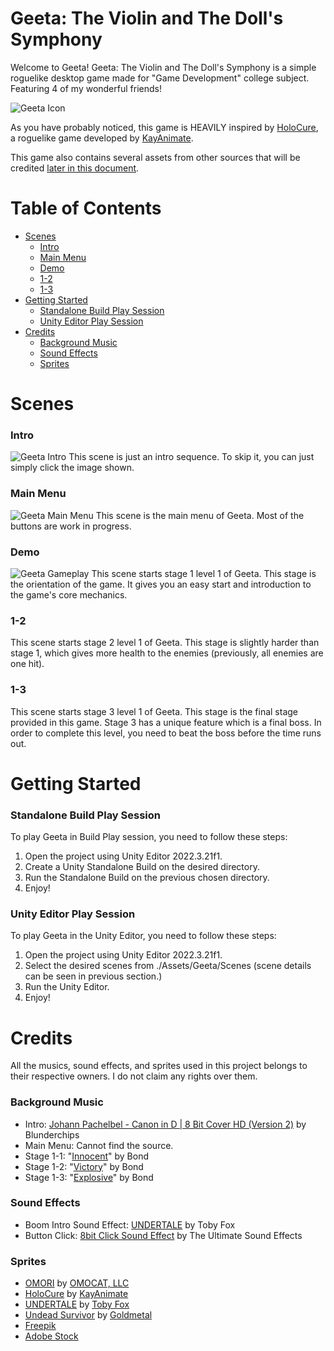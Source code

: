 # Geeta: The Violin and The Doll's Symphony

Welcome to Geeta!
Geeta: The Violin and The Doll's Symphony is a simple roguelike desktop game made for "Game Development" college subject. Featuring 4 of my wonderful friends!

![Geeta Icon](https://github.com/user-attachments/assets/9e85c569-f3af-4921-9c13-a84c970bfe42)

As you have probably noticed, this game is HEAVILY inspired by [HoloCure](https://store.steampowered.com/app/2420510/HoloCure__Save_the_Fans/), a roguelike game developed by [KayAnimate](https://store.steampowered.com/search/?developer=KayAnimate).

This game also contains several assets from other sources that will be credited [later in this document](https://github.com/aryabf/geeta/edit/main/README.md#credits).

# Table of Contents
- [Scenes](https://github.com/aryabf/geeta/edit/main/README.md#scenes)
  - [Intro](https://github.com/aryabf/geeta/edit/main/README.md#intro)
  - [Main Menu](https://github.com/aryabf/geeta/edit/main/README.md#main-menu)
  - [Demo](https://github.com/aryabf/geeta/edit/main/README.md#demo)
  - [1-2](https://github.com/aryabf/geeta/edit/main/README.md#1-2)
  - [1-3](https://github.com/aryabf/geeta/edit/main/README.md#1-3)
- [Getting Started](https://github.com/aryabf/geeta/edit/main/README.md#getting-started)
  - [Standalone Build Play Session](https://github.com/aryabf/geeta/edit/main/README.md#standalone-build-play-session)
  - [Unity Editor Play Session](https://github.com/aryabf/geeta/edit/main/README.md#standalone-build-play-session)
- [Credits](https://github.com/aryabf/geeta/edit/main/README.md#standalone-build-play-session)
  - [Background Music](https://github.com/aryabf/geeta/edit/main/README.md#background-music)
  - [Sound Effects](https://github.com/aryabf/geeta/edit/main/README.md#sound-effects)
  - [Sprites](https://github.com/aryabf/geeta/edit/main/README.md#sprites)

# Scenes
### Intro
![Geeta Intro](https://github.com/user-attachments/assets/d7613c72-9c0d-485d-b746-6cad63a42fb9)
This scene is just an intro sequence. To skip it, you can just simply click the image shown.

### Main Menu
![Geeta Main Menu](https://github.com/user-attachments/assets/d18f578f-17a6-4024-b399-1f45769b129a)
This scene is the main menu of Geeta. Most of the buttons are work in progress.

### Demo
![Geeta Gameplay](https://github.com/user-attachments/assets/046580d4-d956-4796-8a7d-dcdb26f17a24)
This scene starts stage 1 level 1 of Geeta. This stage is the orientation of the game. It gives you an easy start and introduction to the game's core mechanics.

### 1-2
This scene starts stage 2 level 1 of Geeta. This stage is slightly harder than stage 1, which gives more health to the enemies (previously, all enemies are one hit).

### 1-3
This scene starts stage 3 level 1 of Geeta. This stage is the final stage provided in this game. Stage 3 has a unique feature which is a final boss. In order to complete this level, you need to beat the boss before the time runs out.

# Getting Started
### Standalone Build Play Session
To play Geeta in Build Play session, you need to follow these steps:
1. Open the project using Unity Editor 2022.3.21f1.
2. Create a Unity Standalone Build on the desired directory.
3. Run the Standalone Build on the previous chosen directory.
4. Enjoy!

### Unity Editor Play Session
To play Geeta in the Unity Editor, you need to follow these steps:
1. Open the project using Unity Editor 2022.3.21f1.
2. Select the desired scenes from ./Assets/Geeta/Scenes (scene details can be seen in previous section.)
3. Run the Unity Editor.
4. Enjoy!

# Credits
All the musics, sound effects, and sprites used in this project belongs to their respective owners. I do not claim any rights over them.

### Background Music
- Intro: [Johann Pachelbel - Canon in D | 8 Bit Cover HD (Version 2)](https://www.youtube.com/watch?v=fN2vEK5kj-g) by Blunderchips
- Main Menu: Cannot find the source.
- Stage 1-1: "[Innocent](https://youtube.com/watch?v=ZZZNplfGq50)" by Bond
- Stage 1-2: "[Victory](https://www.youtube.com/watch?v=kzttKqtcxps)" by Bond
- Stage 1-3: "[Explosive](https://www.youtube.com/watch?v=B42dozDeEfA)" by Bond

### Sound Effects
- Boom Intro Sound Effect: [UNDERTALE](https://store.steampowered.com/app/391540/Undertale/) by Toby Fox
- Button Click: [8bit Click Sound Effect](https://www.youtube.com/watch?v=l9ZUHT0xMwQ) by The Ultimate Sound Effects

### Sprites
- [OMORI](https://store.steampowered.com/app/1150690/OMORI/) by [OMOCAT, LLC](https://store.steampowered.com/search/?developer=OMOCAT%2C%20LLC)
- [HoloCure](https://store.steampowered.com/app/2420510/HoloCure__Save_the_Fans/) by [KayAnimate](https://store.steampowered.com/search/?developer=KayAnimate)
- [UNDERTALE](https://store.steampowered.com/app/391540/Undertale/) by [Toby Fox](https://store.steampowered.com/search/?developer=tobyfox)
- [Undead Survivor](https://assetstore.unity.com/packages/2d/undead-survivor-assets-pack-238068?srsltid=AfmBOoo5cWszcDFJv-M3jghWS1AdZu0IEAWQ1zQq_jVjXdCRteHR2ly9) by [Goldmetal](https://assetstore.unity.com/publishers/52011)
- [Freepik](https://www.freepik.com/)
- [Adobe Stock](https://stock.adobe.com/)

